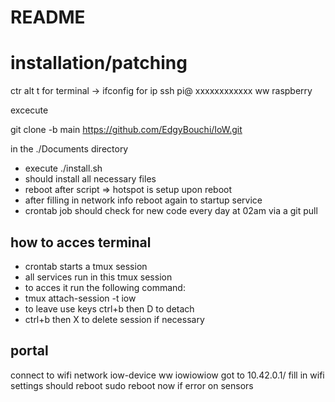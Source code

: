 # README #
# installation/patching


ctr alt t for terminal -> ifconfig for ip
ssh pi@ xxxxxxxxxxxx
ww raspberry


excecute 

git clone -b main https://github.com/EdgyBouchi/IoW.git 

in the ./Documents directory

* execute ./install.sh
* should install all necessary files
* reboot after script => hotspot is setup upon reboot
* after filling in network info reboot again to startup service
* crontab job should check for new code every day at 02am via a git pull

## how to acces terminal
* crontab starts a tmux session
* all services run in this tmux session
* to acces it run the following command:
* tmux attach-session -t iow
* to leave use keys ctrl+b then D to detach
* ctrl+b then X to delete session if necessary

## portal
connect to wifi network iow-device
ww iowiowiow
got to 10.42.0.1/
fill in wifi settings
should reboot
sudo reboot now if error on sensors

